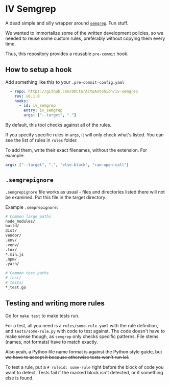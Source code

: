 # IV Semgrep

A dead simple and silly wrapper around [`semgrep`](https://github.com/returntocorp/semgrep).
Fun stuff.

We wanted to immortalize some of the written development policies,
so we needed to reuse some custom rules, preferably without copying them every time.

Thus, this repository provides a reusable `pre-commit` hook.

## How to setup a hook

Add something like this to your `.pre-commit-config.yaml`

```yaml
  - repo: https://github.com/DOCtorActoAntohich/iv-semgrep
    rev: v0.1.0
    hooks:
      - id: iv_semgrep
        entry: iv_semgrep
        args: ["--target", "."]
```

By default, this tool checks against all of the rules.

If you specify specific rules in `args`, it will only check what's listed.
You can see the list of rules in `rules` folder.

To add them, write their exact filenames, without the extension. For example:

```yaml
args: ["--target", ".", "else-block", "raw-open-call"]
```

## `.semgrepignore`

`.semgrepignore` file works as usual - files and directories listed there will not be examined.
Put this file in the target directory.

Example `.semprepignore`:

```dockerfile
# Common large paths
node_modules/
build/
dist/
vendor/
.env/
.venv/
.tox/
*.min.js
.npm/
.yarn/

# Common test paths
# test/
# tests/
*_test.go
```

## Testing and writing more rules

Go for `make test` to make tests run.

For a test, all you need is a `rules/some-rule.yaml` with the rule definition,
and `tests/some-rule.py` with code to test against.
The code doesn't have to make sense though, as `semgrep` only checks specific patterns.
File stems (names, not formats) have to match exactly.

~~Also yeah, a Python file name format is against the Python style guide,
but we have to accept it because otherwise tests won't run lol.~~

To test a rule, put a `# ruleid: some-rule` right before the block of code you want to detect.
Tests fail if the marked block isn't detected, or if something else is found.
